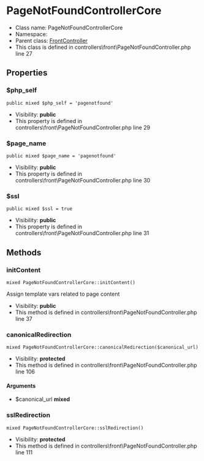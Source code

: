 PageNotFoundControllerCore
===============






* Class name: PageNotFoundControllerCore
* Namespace: 
* Parent class: [FrontController](FrontControllerCore)
* This class is defined in controllers\front\PageNotFoundController.php line 27





Properties
----------


### $php_self

    public mixed $php_self = 'pagenotfound'





* Visibility: **public**
* This property is defined in controllers\front\PageNotFoundController.php line 29


### $page_name

    public mixed $page_name = 'pagenotfound'





* Visibility: **public**
* This property is defined in controllers\front\PageNotFoundController.php line 30


### $ssl

    public mixed $ssl = true





* Visibility: **public**
* This property is defined in controllers\front\PageNotFoundController.php line 31


Methods
-------


### initContent

    mixed PageNotFoundControllerCore::initContent()

Assign template vars related to page content



* Visibility: **public**
* This method is defined in controllers\front\PageNotFoundController.php line 37




### canonicalRedirection

    mixed PageNotFoundControllerCore::canonicalRedirection($canonical_url)





* Visibility: **protected**
* This method is defined in controllers\front\PageNotFoundController.php line 106


#### Arguments
* $canonical_url **mixed**



### sslRedirection

    mixed PageNotFoundControllerCore::sslRedirection()





* Visibility: **protected**
* This method is defined in controllers\front\PageNotFoundController.php line 111



